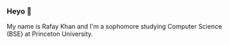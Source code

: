 ### Heyo 👋

My name is Rafay Khan and I'm a sophomore studying Computer Science (BSE) at Princeton University.
